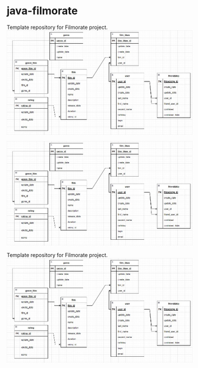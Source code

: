 # java-filmorate

Template repository for Filmorate project.
<img alt="DB flow chart" src="https://github.com/viciossevsk/java-filmorate/blob/main/ER_sheme.JPG" title="ER - sheme"/>



![DB flow chart](https://github.com/viciossevsk/java-filmorate/blob/main/ER_sheme.JPG)


Template repository for Filmorate project.
![DB flow chart](ER_sheme.JPG)
